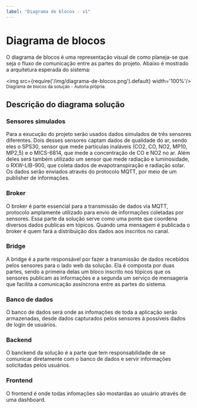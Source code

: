 ```yaml
---
label: "Diagrama de blocos - v1"
---
```


# Diagrama de blocos


O diagrama de blocos é uma representação visual de como planeja-se que seja o fluxo de comunicação entre as partes do projeto. Abaixo é mostrado a arquitetura esperada do sistema:

<img src={require('/img/diagrama-de-blocos.png').default} width='100%'/>
<sub>Diagrama de blocos da solução - Autoria própria.</sub>

## Descrição do diagrama solução

### Sensores simulados
Para a exucução do projeto serão usados dados simulados de três sensores diferentes. Dois desses sensores captam dados de qualidade do ar, sendo eles o SPS30, sensor que mede partículas inaláveis (CO2, CO, NO2, MP10, MP2,5) e o MICS-6814, que mede a concentração de CO e NO2 no ar. Além deles será também utilizado um sensor que mede radiação e luminosidade, o RXW-LIB-900, que coleta dados de evapotranspiração e radiação solar. Os dados serão enviados através do protocolo MQTT, por meio de um publisher de informações.

### Broker
O broker é parte essencial para a transmissão de dados via MQTT, protocolo amplamente utilizado para envio de informações coletadas por sensores. Essa parte da solução serve como uma ponte que coordena diversos dados publicas em tópicos. Quando uma mensagem é publicada o broker é quem fará a distribuição dos dados aos inscritos no canal.

### Bridge
A bridge é a parte responsável por fazer a transmissão de dados recebidos pelos sensores para o lado web da solução. Ela é composta por duas partes, sendo a primeira delas um bloco inscrito nos tópicos que os sensores publicam as informações e a segunda um serviço de mensageria que facilita a comunicação assíncrona entre as partes do sistema.

### Banco de dados
O banco de dados será onde as infomações de toda a aplicação serão armazenadas, desde dados capturados pelos sensores à possíveis dados de login de usuários.

### Backend
O banckend da solução é a parte que tem responsabilidade de se comunicar diretamente com o banco de dados e servir informações solicitadas pelos usuários.

### Frontend
O frontend é onde todas infomações são mostardas ao usuário através de uma dashboard.




